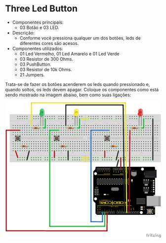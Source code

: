 # Three Led Button

* Componentes principais:
    * 03 Botão e 03 LED.
* Descrição:
    * Conforme você pressiona qualquer um dos botões, leds de diferentes cores são acesos.
* Componentes utilizados:
    * 01 Led Vermelho, 01 Led Amarelo e 01 Led Verde
    * 03 Resistor de 300 Ohms.
    * 03 PushButton.
    * 03 Resistor de 10k Ohms.
    * 21 Jumpers.

Trata-se de fazer os botões acenderem os leds quando pressionado e, quando soltos, os leds devem apagar. Coloque os componentes como está sendo mostrado na imagem abaixo, bem como suas ligações:

<img alt="ledPushButton" title="#ledPushButton" src="./threeLedPushButtons.png" width="600px">
